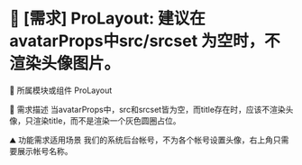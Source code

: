 # 👑 [需求] ProLayout: 建议在 avatarProps中src/srcset 为空时，不渲染头像图片。

🔩 所属模块或组件
ProLayout

🥰 需求描述
当avatarProps中，src和srcset皆为空，而title存在时，应该不渲染头像，只渲染title，而不是渲染一个灰色圆圈占位。

⛰ 功能需求适用场景
我们的系统后台帐号，不为各个帐号设置头像，右上角只需要展示帐号名称。
